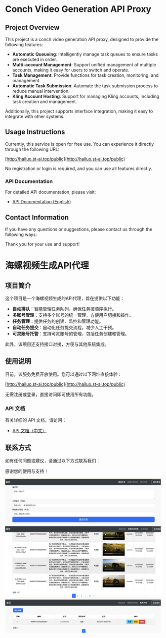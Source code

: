 # Conch Video Generation API Proxy

## Project Overview

This project is a conch video generation API proxy, designed to provide the following features:

- **Automatic Queueing**: Intelligently manage task queues to ensure tasks are executed in order.
- **Multi-account Management**: Support unified management of multiple accounts, making it easy for users to switch and operate.
- **Task Management**: Provide functions for task creation, monitoring, and management.
- **Automatic Task Submission**: Automate the task submission process to reduce manual intervention.
- **Kling Account Hosting**: Support for managing Kling accounts, including task creation and management.

Additionally, this project supports interface integration, making it easy to integrate with other systems.

## Usage Instructions

Currently, this service is open for free use. You can experience it directly through the following URL:

[http://hailuo.st-ai.top/public](http://hailuo.st-ai.top/public)

No registration or login is required, and you can use all features directly.

### API Documentation

For detailed API documentation, please visit:

- [API Documentation (English)](http://hailuo.st-ai.top/docs)

## Contact Information

If you have any questions or suggestions, please contact us through the following ways:



Thank you for your use and support!




# 海螺视频生成API代理

## 项目简介

这个项目是一个海螺视频生成的API代理，旨在提供以下功能：

- **自动排队**：智能管理任务队列，确保任务按顺序执行。
- **多账号管理**：支持多个账号的统一管理，方便用户切换和操作。
- **任务管理**：提供任务的创建、监控和管理功能。
- **自动任务提交**：自动化任务提交流程，减少人工干预。
- **可灵账号托管**：支持可灵账号的管理，包括任务创建和管理。

此外，该项目还支持接口对接，方便与其他系统集成。

## 使用说明

目前，该服务免费开放使用。您可以通过以下网址直接体验：

[http://hailuo.st-ai.top/public](http://hailuo.st-ai.top/public)

无需注册或登录，直接访问即可使用所有功能。

### API 文档

有关详细的 API 文档，请访问：

- [API 文档（中文）](http://hailuo.st-ai.top/docs)

## 联系方式

如有任何问题或建议，请通过以下方式联系我们：



感谢您的使用与支持！


![添加任务示例](images/add_task.png)
![任务列表](images/task_list.png)
![账号列表](images/account_list.png)

